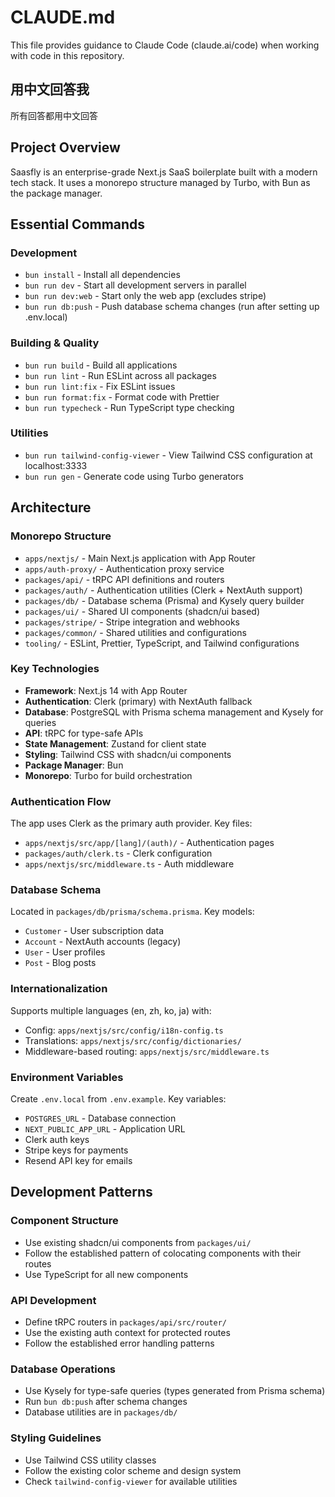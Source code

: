 # CLAUDE.md

This file provides guidance to Claude Code (claude.ai/code) when working with code in this repository.

## 用中文回答我
所有回答都用中文回答

## Project Overview

Saasfly is an enterprise-grade Next.js SaaS boilerplate built with a modern tech stack. It uses a monorepo structure managed by Turbo, with Bun as the package manager.

## Essential Commands

### Development
- `bun install` - Install all dependencies
- `bun run dev` - Start all development servers in parallel
- `bun run dev:web` - Start only the web app (excludes stripe)
- `bun run db:push` - Push database schema changes (run after setting up .env.local)

### Building & Quality
- `bun run build` - Build all applications
- `bun run lint` - Run ESLint across all packages
- `bun run lint:fix` - Fix ESLint issues
- `bun run format:fix` - Format code with Prettier
- `bun run typecheck` - Run TypeScript type checking

### Utilities
- `bun run tailwind-config-viewer` - View Tailwind CSS configuration at localhost:3333
- `bun run gen` - Generate code using Turbo generators

## Architecture

### Monorepo Structure
- `apps/nextjs/` - Main Next.js application with App Router
- `apps/auth-proxy/` - Authentication proxy service
- `packages/api/` - tRPC API definitions and routers
- `packages/auth/` - Authentication utilities (Clerk + NextAuth support)
- `packages/db/` - Database schema (Prisma) and Kysely query builder
- `packages/ui/` - Shared UI components (shadcn/ui based)
- `packages/stripe/` - Stripe integration and webhooks
- `packages/common/` - Shared utilities and configurations
- `tooling/` - ESLint, Prettier, TypeScript, and Tailwind configurations

### Key Technologies
- **Framework**: Next.js 14 with App Router
- **Authentication**: Clerk (primary) with NextAuth fallback
- **Database**: PostgreSQL with Prisma schema management and Kysely for queries
- **API**: tRPC for type-safe APIs
- **State Management**: Zustand for client state
- **Styling**: Tailwind CSS with shadcn/ui components
- **Package Manager**: Bun
- **Monorepo**: Turbo for build orchestration

### Authentication Flow
The app uses Clerk as the primary auth provider. Key files:
- `apps/nextjs/src/app/[lang]/(auth)/` - Authentication pages
- `packages/auth/clerk.ts` - Clerk configuration
- `apps/nextjs/src/middleware.ts` - Auth middleware

### Database Schema
Located in `packages/db/prisma/schema.prisma`. Key models:
- `Customer` - User subscription data
- `Account` - NextAuth accounts (legacy)
- `User` - User profiles
- `Post` - Blog posts

### Internationalization
Supports multiple languages (en, zh, ko, ja) with:
- Config: `apps/nextjs/src/config/i18n-config.ts`
- Translations: `apps/nextjs/src/config/dictionaries/`
- Middleware-based routing: `apps/nextjs/src/middleware.ts`

### Environment Variables
Create `.env.local` from `.env.example`. Key variables:
- `POSTGRES_URL` - Database connection
- `NEXT_PUBLIC_APP_URL` - Application URL
- Clerk auth keys
- Stripe keys for payments
- Resend API key for emails

## Development Patterns

### Component Structure
- Use existing shadcn/ui components from `packages/ui/`
- Follow the established pattern of colocating components with their routes
- Use TypeScript for all new components

### API Development
- Define tRPC routers in `packages/api/src/router/`
- Use the existing auth context for protected routes
- Follow the established error handling patterns

### Database Operations
- Use Kysely for type-safe queries (types generated from Prisma schema)
- Run `bun db:push` after schema changes
- Database utilities are in `packages/db/`

### Styling Guidelines
- Use Tailwind CSS utility classes
- Follow the existing color scheme and design system
- Check `tailwind-config-viewer` for available utilities